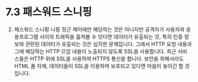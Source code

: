 # 7.3 패스워드 스니핑
 2. 패스워드 스니핑
니핑 정근 제어에만 해당하는 것은 아니지만 공격자가 사용자와 응용프로그램 사이의 트래픽을 훔쳐볼 수 잇다면 데이터가 유출되는 것, 특히 인증 정보와 관련된 데이터가 유출되는 것은 심각한 문제입니다. 그래서 HTTP 요청 내용과 그에 해당하는 HTTP 으압 내용이 노출되지 않도록 SSL을 사용합니다. 최근 서비스들은 HTTP 위에 SSL을 사용하여 HTTPS 통신을 합니다. 보안을 위해서라도 HTML 폼 자체, 데이터들이 SSL을 이용하여 보호되고 있다면 마음이 놓이긴 할 것입니다.